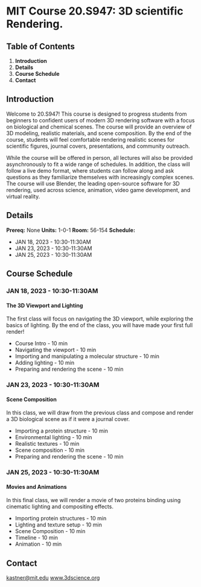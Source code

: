 # MIT Course 20.S947: 3D scientific Rendering.


## Table of Contents
1. **Introduction**
2. **Details**
3. **Course Schedule**
4. **Contact**


## Introduction
Welcome to 20.S947! This course is designed to progress students from beginners to confident users of modern 3D rendering software with a focus on biological and chemical scenes. The course will provide an overview of 3D modeling, realistic materials, and scene composition. By the end of the course, students will feel comfortable rendering realistic scenes for scientific figures, journal covers, presentations, and community outreach. 

While the course will be offered in person, all lectures will also be provided asynchronously to fit a wide range of schedules. In addition, the class will follow a live demo format, where students can follow along and ask questions as they familiarize themselves with increasingly complex scenes. The course will use Blender, the leading open-source software for 3D rendering, used across science, animation, video game development, and virtual reality.


## Details
**Prereq:** None
**Units:** 1-0-1
**Room:** 56-154
**Schedule:**
* JAN 18, 2023 - 10:30-11:30AM
* JAN 23, 2023 - 10:30-11:30AM
* JAN 25, 2023 - 10:30-11:30AM


## Course Schedule
### JAN 18, 2023 - 10:30-11:30AM
#### The 3D Viewport and Lighting
The first class will focus on navigating the 3D viewport, while exploring the basics of lighting. By the end of the class, you will have made your first full render!
* Course Intro - 10 min
* Navigating the viewport - 10 min
* Importing and manipulating a molecular structure - 10 min
* Adding lighting - 10 min
* Preparing and rendering the scene - 10 min

### JAN 23, 2023 - 10:30-11:30AM
#### Scene Composition
In this class, we will draw from the previous class and compose and render a 3D biological scene as if it were a journal cover.
* Importing a protein structure - 10 min
* Environmental lighting - 10 min
* Realistic textures - 10 min
* Scene composition - 10 min
* Preparing and rendering the scene - 10 min

### JAN 25, 2023 - 10:30-11:30AM
#### Movies and Animations
In this final class, we will render a movie of two proteins binding using cinematic lighting and compositing effects.
* Importing protein structures - 10 min
* Lighting and texture setup - 10 min
* Scene Composition - 10 min
* Timeline - 10 min
* Animation - 10 min

## Contact
kastner@mit.edu
www.3dscience.org

